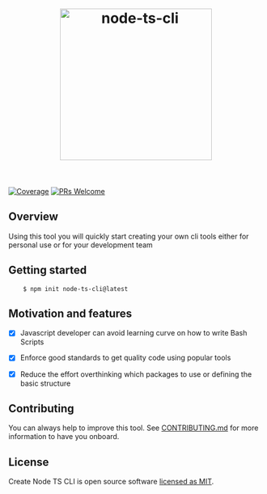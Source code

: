 <h1 align="center">
  <img width="300" src="https://raw.githubusercontent.com/mickambar19/create-node-ts-cli/blob/main/media/node-ts-cli-logo.svg?sanitize=true" alt="node-ts-cli">
  <br>
  <br>
</h1>

[![Coverage](https://img.shields.io/badge/coverage-0%25-orange)](https://github.com/mickambar19/create-node-ts-cli/actions/workflows/build-and-test.yml) [![PRs Welcome](https://img.shields.io/badge/PRs-Welcome-green)](https://github.com/mickambar19/create-node-ts-cli/blob/main/CONTRIBUTING.md)

## Overview

Using this tool you will quickly start creating your own cli tools either for personal use or for your development team

## Getting started

```
    $ npm init node-ts-cli@latest
```

## Motivation and features

- [x] Javascript developer can avoid learning curve on how to write Bash Scripts

- [x] Enforce good standards to get quality code using popular tools

- [x] Reduce the effort overthinking which packages to use or defining the basic structure

## Contributing

You can always help to improve this tool. See [CONTRIBUTING.md](CONTRIBUTING.md) for more information to have you onboard.

## License

Create Node TS CLI is open source software [licensed as MIT](https://github.com/mickambar19/create-node-ts-cli/blob/main/LICENSE).
